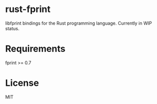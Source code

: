 # rust-fprint

libfprint bindings for the Rust programming language. Currently in WIP status.

# Requirements

fprint >= 0.7

# License

MIT